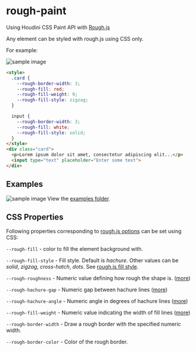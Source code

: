 # rough-paint
Using Houdini CSS Paint API with [Rough.js](https://roughjs.com/)

Any element can be styled with rough.js using CSS only.

For example:

![sample image](https://i.imgur.com/gzSzxab.png)

```html
<style>
  .card {
    --rough-border-width: 3;
    --rough-fill: red;
    --rough-fill-weight: 9;
    --rough-fill-style: zigzag;
  }

  input {
    --rough-border-width: 3;
    --rough-fill: white;
    --rough-fill-style: solid;
  }
</style>
<div class="card">
  <p>Lorem ipsum dolor sit amet, consectetur adipiscing elit...</p>
  <input type="text" placeholder="Enter some text">
</div>
```

## Examples
![sample image](https://i.imgur.com/9hQujNk.png)
View the [examples folder](https://github.com/pshihn/rough-paint/tree/master/examples).

## CSS Properties

Following properties corresponding to [rough.js options](https://github.com/pshihn/rough/wiki#options) can be set using CSS:

`--rough-fill` - color to fill the element background with.

`--rough-fill-style` - Fill style. Default is *hachure*. Other values can be *solid*, *zigzag*, *cross-hatch*, *dots*. See [rough.js fill style](https://github.com/pshihn/rough/wiki#fillstyle).

`--rough-roughness` - Numeric value defining how rough the shape is. ([more](https://github.com/pshihn/rough/wiki#roughness))

`--rough-hachure-gap` - Numeric gap between hachure lines ([more](https://github.com/pshihn/rough/wiki#hachuregap))

`--rough-hachure-angle` - Numeric angle in degrees of hachure lines ([more](https://github.com/pshihn/rough/wiki#hachureangle))

`--rough-fill-weight` - Numeric value indicating the width of fill lines ([more](https://github.com/pshihn/rough/wiki#fillweight))

`--rough-border-width` - Draw a rough border with the specified numeric width.

`--rough-border-color` - Color of the rough border.
